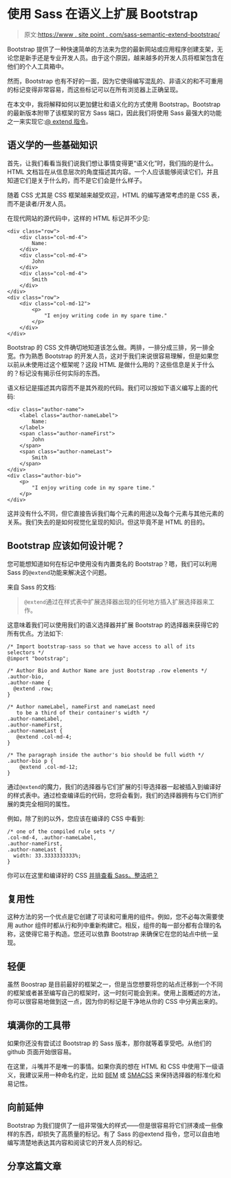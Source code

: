 # 使用 Sass 在语义上扩展 Bootstrap

> 原文:[https://www . site point . com/sass-semantic-extend-bootstrap/](https://www.sitepoint.com/sass-semantically-extend-bootstrap/)

Bootstrap 提供了一种快速简单的方法来为您的最新网站或应用程序创建支架，无论您是新手还是专业开发人员。由于这个原因，越来越多的开发人员将框架包含在他们的个人工具箱中。

然而，Bootstrap 也有不好的一面，因为它使得编写混乱的、非语义的和不可重用的标记变得非常容易，而这些标记可以在所有浏览器上正确呈现。

在本文中，我将解释如何以更加健壮和语义化的方式使用 Bootstrap。Bootstrap 的最新版本附带了该框架的官方 Sass 端口，因此我们将使用 Sass 最强大的功能之一来实现它:[@ extend 指令](http://sass-lang.com/documentation/file.SASS_REFERENCE.html#extend)。

## 语义学的一些基础知识

首先，让我们看看当我们说我们想让事情变得更“语义化”时，我们指的是什么。HTML 文档旨在从信息层次的角度描述其内容。一个人应该能够阅读它们，并且知道它们是关于什么的，而不是它们会是什么样子。

随着 CSS 尤其是 CSS 框架越来越受欢迎，HTML 的编写通常考虑的是 CSS 表，而不是读者/开发人员。

在现代网站的源代码中，这样的 HTML 标记并不少见:

```
<div class="row">
    <div class="col-md-4">
        Name:
    </div>
    <div class="col-md-4">
        John
    </div>
    <div class="col-md-4">
        Smith
    </div>
</div>
<div class="row">
    <div class="col-md-12">
        <p>
            "I enjoy writing code in my spare time."
        </p>
    </div>
</div>
```

Bootstrap 的 CSS 文件确切地知道该怎么做。两排，一排分成三排，另一排全宽。作为熟悉 Bootstrap 的开发人员，这对于我们来说很容易理解，但是如果您以前从未使用过这个框架呢？这段 HTML 是做什么用的？这些信息是关于什么的？标记没有揭示任何实际的东西。

语义标记是描述其内容而不是其外观的代码。我们可以按如下语义编写上面的代码:

```
<div class="author-name">
    <label class="author-nameLabel">
        Name:       
    </label>
    <span class="author-nameFirst">
        John        
    </span>
    <span class="author-nameLast">
        Smith
    </span>
</div>
<div class="author-bio">
    <p>
        "I enjoy writing code in my spare time."
    </p>
</div>
```

这并没有什么不同，但它直接告诉我们每个元素的用途以及每个元素与其他元素的关系。我们失去的是如何视觉化呈现的知识。但这毕竟不是 HTML 的目的。

## Bootstrap 应该如何设计呢？

您可能想知道如何在标记中使用没有内置类名的 Bootstrap？嗯，我们可以利用 Sass 的`@extend`功能来解决这个问题。

来自 Sass 的文档:

> `@extend`通过在样式表中扩展选择器出现的任何地方插入扩展选择器来工作。

这意味着我们可以使用我们的语义选择器并扩展 Bootstrap 的选择器来获得它的所有优点。方法如下:

```
/* Import bootstrap-sass so that we have access to all of its selectors */
@import "bootstrap";

/* Author Bio and Author Name are just Bootstrap .row elements */
.author-bio,
.author-name {
  @extend .row;
}

/* Author nameLabel, nameFirst and nameLast need
   to be a third of their container's width */
.author-nameLabel,
.author-nameFirst,
.author-nameLast {
   @extend .col-md-4;
}

/* The paragraph inside the author's bio should be full width */
.author-bio p {
    @extend .col-md-12;
}
```

通过`@extend`的魔力，我们的选择器与它们扩展的引导选择器一起被插入到编译好的样式表中。通过检查编译后的代码，您将会看到，我们的选择器拥有与它们所扩展的类完全相同的属性。

例如，除了别的以外，您应该在编译的 CSS 中看到:

```
/* one of the compiled rule sets */
.col-md-4, .author-nameLabel,
.author-nameFirst,
.author-nameLast {
  width: 33.3333333333%;
}
```

你可以在这里和编译好的 CSS [并排查看 Sass。整洁吧？](http://sassmeister.com/gist/9422986)

## 复用性

这种方法的另一个优点是它创建了可读和可重用的组件。例如，您不必每次需要使用 author 组件时都从行和列中重新构建它。相反，组件的每一部分都有合理的名称，这使得它易于构造。您还可以依靠 Bootstrap 来确保它在您的站点中统一呈现。

## 轻便

虽然 Boostrap 是目前最好的框架之一，但是当您想要将您的站点迁移到一个不同的框架或者甚至编写自己的框架时，这一时刻可能会到来。使用上面概述的方法，你可以很容易地做到这一点，因为你的标记是干净地从你的 CSS 中分离出来的。

## 填满你的工具带

如果你还没有尝试过 Bootstrap 的 Sass 版本，那你就等着享受吧。从他们的 github 页面开始很容易。

在这里，斗嘴并不是唯一的事情。如果你真的想在 HTML 和 CSS 中使用下一级语义，我建议采用一种命名约定，比如 [BEM](http://bem.info/method/) 或 [SMACSS](http://smacss.com/) 来保持选择器的标准化和易记性。

## 向前延伸

Bootstrap 为我们提供了一组非常强大的样式——但是很容易将它们拼凑成一些像样的东西，却损失了高质量的标记。有了 Sass 的@extend 指令，您可以自由地编写清楚地表达其内容和阅读它的开发人员的标记。

## 分享这篇文章